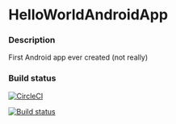 # HelloWorldAndroidApp
### Description
First Android app ever created (not really)

### Build status
[![CircleCI](https://circleci.com/gh/natalevichmv/HelloWorldAndroidApp.svg?style=svg)](https://circleci.com/gh/natalevichmv/HelloWorldAndroidApp)

[![Build status](https://build.appcenter.ms/v0.1/apps/c24fb7cd-9042-40f3-aade-a29d1ec0fb7f/branches/master/badge)](https://appcenter.ms)